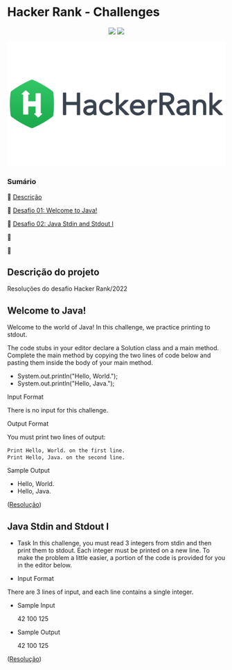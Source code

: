 # Hacker Rank - Challenges
<p align="center">
  <img src="https://img.shields.io/static/v1?label=JDK &message=v11.0.14&color=red&style=flat&logo=appveyor&logo=openjdk"/>
  <img src="http://img.shields.io/static/v1?label=STATUS&message=Em Andamento&color=yellow&style=flat"/>
</p>

 <p align="center"><img src="https://github.com/almeidastor/imgsforreadme/blob/main/rackerankchal/icon.png"></p>


### Sumário
🔹 [Descrição](#descrição-do-projeto)

🔹 [Desafio 01: Welcome to Java!](#welcome-to-java)

🔹 [Desafio 02:  Java Stdin and Stdout I](#java-stdin-and-stdout-i)

🔹 [](#)

🔹 [](#)


## Descrição do projeto 
<p align="justify">
Resoluções do desafio Hacker Rank/2022
</p>

## Welcome to Java!
Welcome to the world of Java! In this challenge, we practice printing to stdout.

The code stubs in your editor declare a Solution class and a main method. Complete the main method by copying the two lines of code below and pasting them inside the body of your main method.

* System.out.println("Hello, World.");
* System.out.println("Hello, Java.");

Input Format

There is no input for this challenge.

Output Format

You must print two lines of output:

    Print Hello, World. on the first line.
    Print Hello, Java. on the second line.

Sample Output

* Hello, World.
* Hello, Java.

(<a href="https://github.com/almeidastor/RackerHank_challenges/blob/main/src/main/java/com/mycompany/rackerhank_challenges/Welcome_to_Java.java">Resolução</a>)



## Java Stdin and Stdout I
* Task
In this challenge, you must read 3 integers from stdin and then print them to stdout. Each integer must be printed on a new line. To make the problem a little easier, a portion of the code is provided for you in the editor below.

* Input Format

There are 3 lines of input, and each line contains a single integer.

* Sample Input

    42
    100
    125

* Sample Output

    42
    100
    125

(<a href="https://github.com/almeidastor/RackerHank_challenges/blob/main/src/main/java/com/mycompany/rackerhank_challenges/Java_Stdin_and_Stdout_I.java">Resolução</a>)


## 


  

## 
  


## 